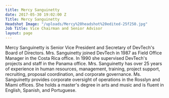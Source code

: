 ```yaml
---
title: Mercy Sanguinetty
date: 2017-05-30 19:02:00 Z
Title: Mercy Sanguinetty
Headshot Image: "/uploads/Mercy%20headshot%20edited-25f250.jpg"
Job Title: Vice Chairman and Senior Advisor
layout: page
---
```


Mercy Sanguinetty is Senior Vice President and Secretary of DevTech's Board of Directors. Mrs. Sanguinetty joined DevTech in 1987 as Field Office Manager in the Costa Rica office. In 1990 she supervised DevTech's projects and staff in the Panama office. Mrs. Sanguinetty has over 25 years of experience in human resources, management, training, project support, recruiting, proposal coordination, and corporate governance. Ms. Sanguinetty provides corporate oversight of operations in the Rosslyn and Miami offices. She holds a master's degree in arts and music and is fluent in English, Spanish, and Portuguese.

